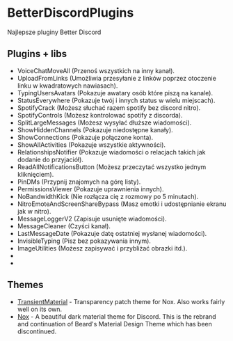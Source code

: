 # BetterDiscordPlugins
 Najlepsze pluginy Better Discord
## Plugins + libs
 - VoiceChatMoveAll (Przenoś wszystkich na inny kanał).
 - UploadFromLinks (Umożliwia przesyłanie z linków poprzez otoczenie linku w kwadratowych nawiasach).
 - TypingUsersAvatars (Pokazuje awatary osób które piszą na kanale).
 - StatusEverywhere (Pokazuje twój i innych status w wielu miejscach).
 - SpotifyCrack (Możesz słuchać razem spotify bez discord nitro).
 - SpotifyControls (Możesz kontrolować spotify z discorda).
 - SplitLargeMessages (Możesz wysyłać dłuższe wiadomości).
 - ShowHiddenChannels (Pokazuje niedostępne kanały).
 - ShowConnections (Pokazuje połączone konta).
 - ShowAllActivities (Pokazuje wszystkie aktywności).
 - RelationshipsNotifier (Pokazuje wiadomości o relacjach takich jak dodanie do przyjaciół).
 - ReadAllNotificationsButton (Możesz przeczytać wszystko jednym kliknięciem).
 - PinDMs (Przypnij znajomych na górę listy).
 - PermissionsViewer (Pokazuje uprawnienia innych).
 - NoBandwidthKick (Nie rozłącza cię z rozmowy po 5 minutach).
 - NitroEmoteAndScreenShareBypass (Masz emotki i udostępnianie ekranu jak w nitro).
 - MessageLoggerV2 (Zapisuje usunięte wiadomości).
 - MessageCleaner (Czyści kanał).
 - LastMessageDate (Pokazuje datę ostatniej wysłanej wiadomości).
 - InvisibleTyping (Pisz bez pokazywania innym).
 - ImageUtilities (Możesz zapisywać i przybliżać obrazki itd.).
 - 
 -
 
## Themes
 - [TransientMaterial](https://github.com/rauenzi/BetterDiscordAddons/tree/master/Themes/TransientMaterial) - Transparency patch theme for Nox. Also works fairly well on its own.
 - [Nox](https://github.com/rauenzi/Nox) - A beautiful dark material theme for Discord. This is the rebrand and continuation of Beard's Material Design Theme which has been discontinued.
